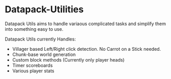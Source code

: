 # Datapack-Utilities
Datapack Utils aims to handle variaous complicated tasks and simplify them into something easy to use.

Datapack Utils currently Handles:

* Villager based Left/Right click detection. No Carrot on a Stick needed.
* Chunk-base world generation
* Custom block methods (Currently only player heads)
* Timer scoreboards
* Various player stats
